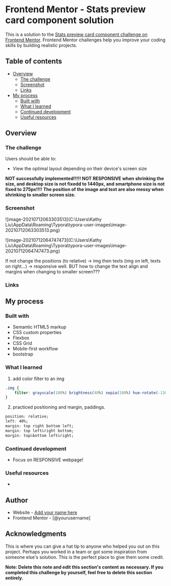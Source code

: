 # Frontend Mentor - Stats preview card component solution

This is a solution to the [Stats preview card component challenge on Frontend Mentor](https://www.frontendmentor.io/challenges/stats-preview-card-component-8JqbgoU62). Frontend Mentor challenges help you improve your coding skills by building realistic projects. 

## Table of contents

- [Overview](#overview)
  - [The challenge](#the-challenge)
  - [Screenshot](#screenshot)
  - [Links](#links)
- [My process](#my-process)
  - [Built with](#built-with)
  - [What I learned](#what-i-learned)
  - [Continued development](#continued-development)
  - [Useful resources](#useful-resources)

## Overview

### The challenge

Users should be able to:

- View the optimal layout depending on their device's screen size

**NOT successfully implemented!!!!! NOT RESPONSIVE when shrinking the size, and desktop size is not fixedd to 1440px, and smartphone size is not fixed to 275px!!!! The position of the image and text are also messy when shrinking to smaller screen size.**

### Screenshot

![image-20210712063303513](C:\Users\Kathy Liu\AppData\Roaming\Typora\typora-user-images\image-20210712063303513.png)

![image-20210712064747473](C:\Users\Kathy Liu\AppData\Roaming\Typora\typora-user-images\image-20210712064747473.png)

If not change the positions (to relative) -> img then texts (img on left, texts on right...) -> responsive well. BUT how to change the text align and margins when changing to smaller screen??? 

### Links

## My process

### Built with

- Semantic HTML5 markup
- CSS custom properties
- Flexbox
- CSS Grid
- Mobile-first workflow
- bootstrap

### What I learned

1. add color filter to an img

```css
.img {
    filter: grayscale(100%) brightness(40%) sepia(100%) hue-rotate(-130deg) saturate(600%) contrast(0.8);
}
```
2. practiced positioning and margin, paddings.

``` css
position: relative;
left: 40%;
margin: top right bottom left;
margin: top left&right bottom;
margin: top&bottom left&right;
```

### Continued development

- Focus on RESPONSIVE webpage!

### Useful resources

- 

## Author

- Website - [Add your name here](https://www.your-site.com)
- Frontend Mentor - [@yourusername]

## Acknowledgments

This is where you can give a hat tip to anyone who helped you out on this project. Perhaps you worked in a team or got some inspiration from someone else's solution. This is the perfect place to give them some credit.

**Note: Delete this note and edit this section's content as necessary. If you completed this challenge by yourself, feel free to delete this section entirely.**